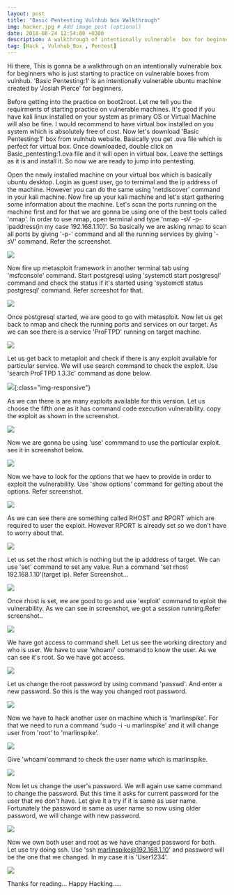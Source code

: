 ```yaml
---
layout: post
title: "Basic Pentesting Vulnhub box Walkthrough"
img: hacker.jpg # Add image post (optional)
date: 2018-08-24 12:54:00 +0300
description: A walkthrough of intentionally vulnerable  box for beginners. # Add post description (optional)
tag: [Hack , Vulnhub_Box , Pentest]
---
```

Hi there, This is gonna be a walkthrough on an intentionally vulnerable box for beginners who is just starting to practice on vulnerable boxes from vulnhub. 'Basic Pentesting:1' is an intentionally vulnerable ubuntu machine created by 'Josiah Pierce' for beginners. 

Before getting into the practice on boot2root. Let me tell you the requirments of starting practice on vulnerable machines. It's good if you have kali linux installed on your system as primary OS or Virtual Machine will also be fine. I would recommend to have virtual box installed on you system which is absolutely free of cost. Now let's download 'Basic Pentesting:1' box from vulnhub website. Basically you get .ova file which is perfect for virtual box. Once downloaded, double click on Basic_pentesting:1.ova file and it will open in virtual box. Leave the settings as it is and install it. So now we are ready to jump into pentesting.

Open the newly installed machine on your virtual box which is basically ubuntu desktop. Login  as guest user, go to ternimal and the ip address of the machine. However you can do the same using 'netdiscover' command in your kali machine. Now fire up your kali machine and let's start gathering some information about the machine. Let's scan the ports running on the machine first and for that we are gonna be using one of the best tools called 'nmap'. In order to use nmap, open terminal and type 'nmap -sV -p- ipaddress(in my case 192.168.1.10)'. So basically we are asking nmap to scan all ports by giving '-p-' command and all the running services by giving '-sV' command. Refer the screenshot.

![](/assets/img/vulnhub_box/Basic_Pentesting-1/1.png)

Now fire up metasploit framework in another terminal tab using 'msfconsole' command. Start postgresql using 'systemctl start postgresql' command and check the status if it's started using 'systemctl status postgresql' command. Refer screeshot for that.

![](/assets/img/vulnhub_box/Basic_Pentesting-1/2.png)

Once postgresql started, we are good to go with metasploit. Now let us get back to nmap and check the running ports and services on our target. As we can see there is a service 'ProFTPD' running on target machine. 

![](/assets/img/vulnhub_box/Basic_Pentesting-1/3.png)

Let us get back to metaploit and check if there is any exploit available for particular service. We will use search command to check the exploit. Use 'search ProFTPD 1.3.3c' command as done below.

![](/assets/img/vulnhub_box/Basic_Pentesting-1/4.png){:class="img-responsive"}

As we can there is are many exploits available for this version. Let us choose the fifth one as it has command code execution vulnerability. copy the exploit as shown in the screenshot.

![](/assets/img/vulnhub_box/Basic_Pentesting-1/5.png)

Now we are gonna be using 'use' commmand to use the particular exploit. see it in screenshot below.

![](/assets/img/vulnhub_box/Basic_Pentesting-1/6.png)

Now we have to look for the options that we haev to provide in order to exploit the vulnerability. Use 'show options' command for getting about the options. Refer screenshot.

![](/assets/img/vulnhub_box/Basic_Pentesting-1/7.png)

As we can see there are something called RHOST and RPORT which are required to user the exploit. However RPORT is already set so we don't have to worry about that. 

![](/assets/img/vulnhub_box/Basic_Pentesting-1/8.png)


Let us set the rhost which is nothing but the ip adddress of target. We can use 'set' command to set any value. Run a command 'set rhost 192.168.1.10'(target ip). Refer Screenshot...

![](/assets/img/vulnhub_box/Basic_Pentesting-1/9.png)

Once rhost is set, we are good to go and use 'exploit' command to eploit the vulnerability. As we can see in screenshot, we got a session running.Refer screenshot..

![](/assets/img/vulnhub_box/Basic_Pentesting-1/10.png)

We have got access to command shell. Let us see the working directory and who is user. We have to use 'whoami' command to know the user. As we can see it's root. So we have got access.

![](/assets/img/vulnhub_box/Basic_Pentesting-1/12.png)

Let us change the root password by using command 'passwd'. And enter a new password. So this is the way you changed root password.

![](/assets/img/vulnhub_box/Basic_Pentesting-1/14.png) 
 
 Now we have to hack another user on machine which is 'marlinspike'. For that we need to run a command 'sudo -i -u marlinspike' and it will change user from 'root' to 'marlinspike'.
 
 ![](/assets/img/vulnhub_box/Basic_Pentesting-1/15.png)
 
 Give 'whoami'command to check the user name which is marlinspike.
 
 ![](/assets/img/vulnhub_box/Basic_Pentesting-1/16.png)
 
 Now let us change the user's password. We will again use same command to change the password. But this time it asks for current password for the user that we don't have. Let give it a try if it is same as user name. Fortunately the password is same as user name so now using older password, we will change with new password. 
 
 ![](/assets/img/vulnhub_box/Basic_Pentesting-1/17.png)
 
 Now we own both user and root as we have changed password for both. Let use try doing ssh. Use 'ssh marlinspike@192.168.1.10' and password will be the one that we changed. In my case it is 'User1234'.
 
 ![](/assets/img/vulnhub_box/Basic_Pentesting-1/18.png)
 
 Thanks for reading... Happy Hacking.....

